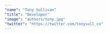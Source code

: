```yaml
---
"name": "Tony Sullivan"
"title": "Developer"
"image": "authors/tony.jpg"
"twitter": "https://twitter.com/tonysull_co"
---
```

